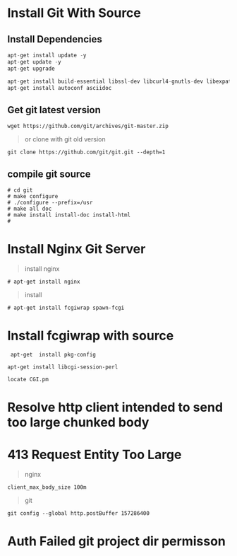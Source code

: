 
# Install Git With Source 

## Install Dependencies

``` java
apt-get install update -y
apt-get update -y
apt-get upgrade  

apt-get install build-essential libssl-dev libcurl4-gnutls-dev libexpat1-dev gettext unzip
apt-get install autoconf asciidoc
```

## Get git latest version

```
wget https://github.com/git/archives/git-master.zip

```
> or clone with git old version

```
git clone https://github.com/git/git.git --depth=1

```

## compile git source

```
# cd git
# make configure
# ./configure --prefix=/usr
# make all doc
# make install install-doc install-html
# 

```

# Install Nginx Git Server

>  install nginx 

```
# apt-get install nginx
```
> install 

```
# apt-get install fcgiwrap spawn-fcgi
```

# Install fcgiwrap with source

```
 apt-get  install pkg-config
```


```
apt-get install libcgi-session-perl

locate CGI.pm
```

# Resolve http  client intended to send too large chunked body
# 413 Request Entity Too Large

> nginx 
```
client_max_body_size 100m
```

> git 

```
git config --global http.postBuffer 157286400
```

# Auth Failed git project dir permisson 